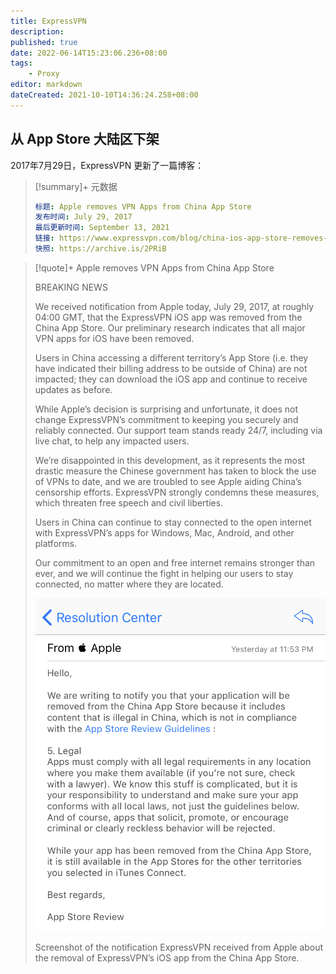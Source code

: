 ```yaml
---
title: ExpressVPN
description:
published: true
date: 2022-06-14T15:23:06.236+08:00
tags: 
    - Proxy
editor: markdown
dateCreated: 2021-10-10T14:36:24.258+08:00
---
```


## 从 App Store 大陆区下架

2017年7月29日，ExpressVPN 更新了一篇博客：

> [!summary]+ 元数据
>
> ```YAML
> 标题: Apple removes VPN Apps from China App Store
> 发布时间: July 29, 2017
> 最后更新时间: September 13, 2021
> 链接: https://www.expressvpn.com/blog/china-ios-app-store-removes-vpns/
> 快照: https://archive.is/2PRiB
> ```

> [!quote]+ Apple removes VPN Apps from China App Store
>
> BREAKING NEWS
>
> We received notification from Apple today, July 29, 2017, at roughly 04:00 GMT, that the ExpressVPN iOS app was removed from the China App Store. Our preliminary research indicates that all major VPN apps for iOS have been removed.
>
> Users in China accessing a different territory’s App Store (i.e. they have indicated their billing address to be outside of China) are not impacted; they can download the iOS app and continue to receive updates as before.
>
> While Apple’s decision is surprising and unfortunate, it does not change ExpressVPN’s commitment to keeping you securely and reliably connected. Our support team stands ready 24/7, including via live chat, to help any impacted users.
>
> We’re disappointed in this development, as it represents the most drastic measure the Chinese government has taken to block the use of VPNs to date, and we are troubled to see Apple aiding China’s censorship efforts. ExpressVPN strongly condemns these measures, which threaten free speech and civil liberties.
>
> Users in China can continue to stay connected to the open internet with ExpressVPN’s apps for Windows, Mac, Android, and other platforms.
>
> Our commitment to an open and free internet remains stronger than ever, and we will continue the fight in helping our users to stay connected, no matter where they are located.
>
> ![Screenshot of the notification ExpressVPN received from Apple about the removal of ExpressVPN's iOS app from the China App Store.](/src/anti-censorship/VPN/ExpressVPN/china-app-store-app-removal-notification.png)
>
> Screenshot of the notification ExpressVPN received from Apple about the removal of ExpressVPN’s iOS app from the China App Store.
